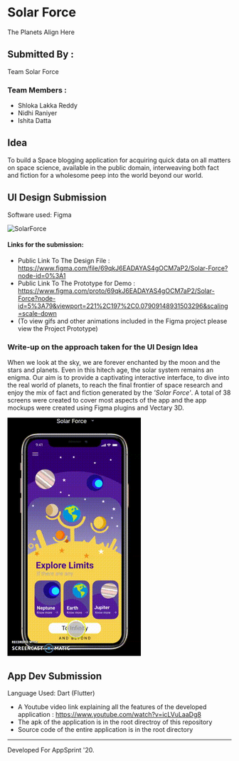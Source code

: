 # Solar Force
The Planets Align Here

## Submitted By : 
Team Solar Force

### Team Members : 
- Shloka Lakka Reddy
- Nidhi Raniyer
- Ishita Datta

## Idea
To build a Space blogging application for acquiring quick data on all matters on space science, available in the public domain, interweaving both fact and fiction for a wholesome peep into the world beyond our world.

## UI Design Submission
Software used: Figma


![SolarForce](Overview.png)

#### Links for the submission:
- Public Link To The Design File : https://www.figma.com/file/69qkJ6EADAYAS4gOCM7aP2/Solar-Force?node-id=0%3A1
- Public Link To The Prototype for Demo : https://www.figma.com/proto/69qkJ6EADAYAS4gOCM7aP2/Solar-Force?node-id=5%3A79&viewport=221%2C197%2C0.07909148931503296&scaling=scale-down
- (To view gifs and other animations included in the Figma project please view the Project Prototype)
  
### Write-up on the approach taken for the UI Design Idea
When we look at the sky, we are forever enchanted by the moon and the stars and planets. Even in this hitech age, the solar system remains an enigma. Our aim is to provide a captivating  interactive interface, to dive into the real world of planets, to reach the final frontier of space research and enjoy the mix of fact and fiction generated by the _'Solar Force'_. A total of 38 screens were created to cover most aspects of the app and the app mockups were created using Figma plugins and Vectary 3D.


![SolarForce](Prototype.gif)

## App Dev Submission
Language Used: Dart (Flutter)

- A Youtube video link explaining all the features of the developed application : https://www.youtube.com/watch?v=icLVuLaaDg8
- The apk of the application is in the root directroy of this repository
- Source code of the entire application is in the root directory
---
Developed For AppSprint '20.
